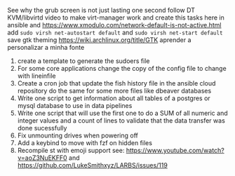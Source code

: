 See why the grub screen is not just lasting one second
follow DT KVM/libvirtd video to make virt-manager work and create this tasks here in ansible and https://www.xmodulo.com/network-default-is-not-active.html
add `sudo virsh net-autostart default` and `sudo virsh net-start default`
save gtk theming https://wiki.archlinux.org/title/GTK
aprender a personalizar a minha fonte
1. create a template to generate the sudoers file
2. For some core applications change the copy of the config file to change with lineinfile
3. Create a cron job that update the fish history file in the ansible cloud repository do the same for some more files like dbeaver databases
4. Write one script to get information about all tables of a postgres or mysql database to use in data pipelines
5. Write one script that will use the first one to do a SUM of all numeric and integer values and a count of lines to validate that the data transfer was done sucessfully
6. Fix unmounting drives when powering off
7. Add a keybind to move with fzf on hidden files
8. Recompile st with emoji support see: https://www.youtube.com/watch?v=aoZ3NuEKFF0 and https://github.com/LukeSmithxyz/LARBS/issues/119
